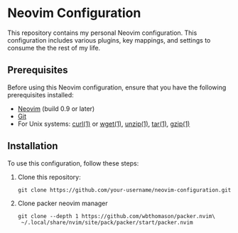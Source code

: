 # Neovim Configuration

This repository contains my personal Neovim configuration. This configuration includes various plugins, key mappings, and settings to consume the the rest of my life.

## Prerequisites

Before using this Neovim configuration, ensure that you have the following prerequisites installed:

- [Neovim](https://neovim.io/) (build 0.9 or later)
- [Git](https://git-scm.com/)
- For Unix systems: [curl(1)](https://curl.se/) or [wget(1)](https://www.gnu.org/software/wget/), [unzip(1)](https://infozip.sourceforge.net/), [tar(1)](https://www.gnu.org/software/tar/), [gzip(1)](https://www.gnu.org/software/gzip/)

## Installation

To use this configuration, follow these steps:

1. Clone this repository:

   ```shell
   git clone https://github.com/your-username/neovim-configuration.git

2. Clone packer neovim manager

   ```shell
   git clone --depth 1 https://github.com/wbthomason/packer.nvim\
    ~/.local/share/nvim/site/pack/packer/start/packer.nvim
